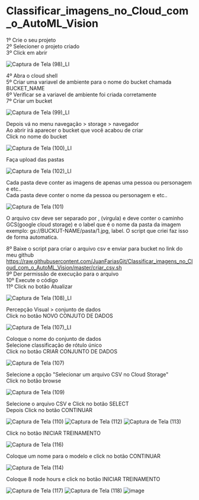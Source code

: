 

# Classificar_imagens_no_Cloud_com_o_AutoML_Vision
1º Crie o seu projeto <br>
2º Selecioner o projeto criado <br>
3º Click em abrir <br>

![Captura de Tela (98)_LI](https://user-images.githubusercontent.com/49367122/77254327-2522d280-6c3f-11ea-9cd2-389735b2abb3.jpg)

4º Abra o cloud shell <br>
5º Criar uma variavel de ambiente para o nome do bucket chamada BUCKET_NAME <br>
6º Verificar se a variavel de ambiente foi criada corretamente <br>
7º Criar um bucket <br>

![Captura de Tela (99)_LI](https://user-images.githubusercontent.com/49367122/77254956-f9095080-6c42-11ea-8b40-80628d91d9f5.jpg)

Depois vá no menu navegação > storage > navegador <br>
Ao abrir irá aparecer o bucket que você acabou de criar <br>
Click no nome do bucket

![Captura de Tela (100)_LI](https://user-images.githubusercontent.com/49367122/77255340-5dc5aa80-6c45-11ea-882e-c1119817b4e2.jpg)

Faça upload das pastas

![Captura de Tela (102)_LI](https://user-images.githubusercontent.com/49367122/77255746-8a2ef600-6c48-11ea-9398-f01e9f467324.jpg)

Cada pasta deve conter as imagens de apenas uma pessoa ou personagem e etc.. <br>
Cada pasta deve conter o nome da pessoa ou personagem e etc.. 

![Captura de Tela (101)](https://user-images.githubusercontent.com/49367122/77255812-f90c4f00-6c48-11ea-8d52-35523bc82557.png)

O arquivo csv deve ser separado por , (virgula) e deve conter o caminho GCS(google cloud storage) e o label que é o nome da pasta da imagem exemplo: gs://BUCKUT-NAME/pasta/1.jpg, label. O script que criei faz isso de forma automatica. 

8º Baixe o script para criar o arquivo csv e enviar para bucket no link do meu github https://raw.githubusercontent.com/JuanFariasGit/Classificar_imagens_no_Cloud_com_o_AutoML_Vision/master/criar_csv.sh <br>
9º Der permissão de execução para o arquivo <br>
10º Execute o código <br>
11º Click no botão Atualizar

![Captura de Tela (108)_LI](https://user-images.githubusercontent.com/49367122/77944937-2a62cb80-7296-11ea-9036-2bdea94ef112.jpg)

Percepção Visual > conjunto de dados <br>
Click no botão NOVO CONJUTO DE DADOS

![Captura de Tela (107)_LI](https://user-images.githubusercontent.com/49367122/77257125-1c3afc80-6c51-11ea-9b65-12e5a2fec035.jpg)

Coloque o nome do conjunto de dados <br>
Selecione classificação de rótulo único <br>
Click no botão CRIAR CONJUNTO DE DADOS

![Captura de Tela (107)](https://user-images.githubusercontent.com/49367122/77257480-560d0280-6c53-11ea-8897-dd566232bcd7.png)

Selecione a opção "Selecionar um arquivo CSV no Cloud Storage" <br>
Click no botão browse

![Captura de Tela (109)](https://user-images.githubusercontent.com/49367122/77257903-ed735500-6c55-11ea-9f60-88e28e66e13c.png)

Selecione o arquivo CSV e Click no botão SELECT <br>
Depois Click no botão CONTINUAR

![Captura de Tela (110)](https://user-images.githubusercontent.com/49367122/77257966-522eaf80-6c56-11ea-9eb6-bef03b18a2b4.png)
![Captura de Tela (112)](https://user-images.githubusercontent.com/49367122/77258196-c61d8780-6c57-11ea-9893-816e76797cea.png)
![Captura de Tela (113)](https://user-images.githubusercontent.com/49367122/77258442-5e683c00-6c59-11ea-85d7-30d1d2a03f1c.png)

Click no botão INICIAR TREINAMENTO

![Captura de Tela (116)](https://user-images.githubusercontent.com/49367122/77258642-b2275500-6c5a-11ea-9195-2eb5e2b090d7.png)

Coloque um nome para o modelo e click no botão CONTINUAR 

![Captura de Tela (114)](https://user-images.githubusercontent.com/49367122/77258603-5066eb00-6c5a-11ea-9337-b1e053f03bc1.png)

Coloque 8 node hours e click no botão INICIAR TREINAMENTO

![Captura de Tela (117)](https://user-images.githubusercontent.com/49367122/77258701-1c3ffa00-6c5b-11ea-8482-f6b3647c8ae9.png)
![Captura de Tela (118)](https://user-images.githubusercontent.com/49367122/77258778-996b6f00-6c5b-11ea-92dd-1ff3540ce8e1.png)
![image](https://user-images.githubusercontent.com/49367122/77326582-c3bf3a00-6cf8-11ea-80eb-68ace5fee4f0.png)

